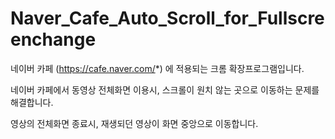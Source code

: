 # Naver_Cafe_Auto_Scroll_for_Fullscreenchange
네이버 카페 (https://cafe.naver.com/*) 에 적용되는 크롬 확장프로그램입니다.

네이버 카페에서 동영상 전체화면 이용시, 스크롤이 원치 않는 곳으로 이동하는 문제를 해결합니다.

영상의 전체화면 종료시, 재생되던 영상이 화면 중앙으로 이동합니다.
## 
